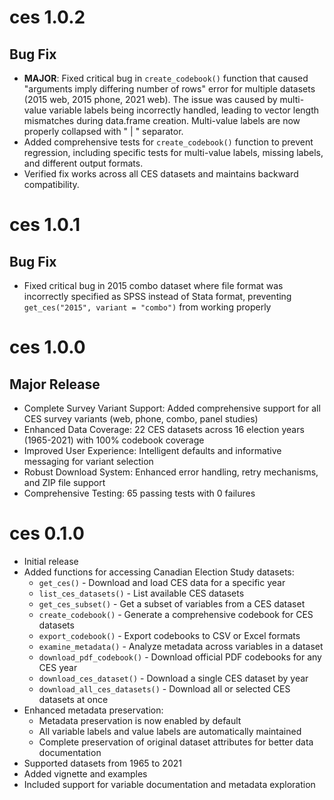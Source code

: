 # ces 1.0.2

## Bug Fix

* **MAJOR**: Fixed critical bug in `create_codebook()` function that caused "arguments imply differing number of rows" error for multiple datasets (2015 web, 2015 phone, 2021 web). The issue was caused by multi-value variable labels being incorrectly handled, leading to vector length mismatches during data.frame creation. Multi-value labels are now properly collapsed with " | " separator.
* Added comprehensive tests for `create_codebook()` function to prevent regression, including specific tests for multi-value labels, missing labels, and different output formats.
* Verified fix works across all CES datasets and maintains backward compatibility.

# ces 1.0.1

## Bug Fix

* Fixed critical bug in 2015 combo dataset where file format was incorrectly specified as SPSS instead of Stata format, preventing `get_ces("2015", variant = "combo")` from working properly

# ces 1.0.0

## Major Release

* Complete Survey Variant Support: Added comprehensive support for all CES survey variants (web, phone, combo, panel studies)
* Enhanced Data Coverage: 22 CES datasets across 16 election years (1965-2021) with 100% codebook coverage  
* Improved User Experience: Intelligent defaults and informative messaging for variant selection
* Robust Download System: Enhanced error handling, retry mechanisms, and ZIP file support
* Comprehensive Testing: 65 passing tests with 0 failures

# ces 0.1.0

* Initial release
* Added functions for accessing Canadian Election Study datasets:
  * `get_ces()` - Download and load CES data for a specific year
  * `list_ces_datasets()` - List available CES datasets
  * `get_ces_subset()` - Get a subset of variables from a CES dataset
  * `create_codebook()` - Generate a comprehensive codebook for CES datasets
  * `export_codebook()` - Export codebooks to CSV or Excel formats
  * `examine_metadata()` - Analyze metadata across variables in a dataset
  * `download_pdf_codebook()` - Download official PDF codebooks for any CES year
  * `download_ces_dataset()` - Download a single CES dataset by year
  * `download_all_ces_datasets()` - Download all or selected CES datasets at once
* Enhanced metadata preservation:
  * Metadata preservation is now enabled by default
  * All variable labels and value labels are automatically maintained
  * Complete preservation of original dataset attributes for better data documentation
* Supported datasets from 1965 to 2021
* Added vignette and examples
* Included support for variable documentation and metadata exploration